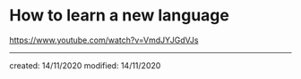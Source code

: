 # How to learn a new language

https://www.youtube.com/watch?v=VmdJYJGdVJs

---

created: 14/11/2020
modified: 14/11/2020